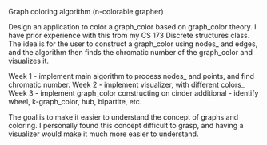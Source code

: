 Graph coloring algorithm (n-colorable grapher)

Design an application to color a graph_color based on graph_color theory. 
I have prior experience with this from my CS 173 Discrete structures class.
The idea is for the user to construct a graph_color using nodes_ and edges, and the algorithm then finds the chromatic number of the graph_color and visualizes it.

Week 1 - implement main algorithm to process nodes_ and points, and find chromatic number.
Week 2 - implement visualizer, with different colors_ 
Week 3 - implement graph_color constructing on cinder
additional - identify wheel, k-graph_color, hub, bipartite, etc.

The goal is to make it easier to understand the concept of graphs and coloring. 
I personally found this concept difficult to grasp, and having a visualizer would make it 
much more easier to understand. 




